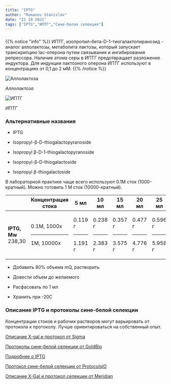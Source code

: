 ```yaml
---
title: "IPTG"
author: "Romanov Stanislav"
date: "21 10 2021"
tags: ["IPTG","ИПТГ","Сине-белая селекция"]
---
```


### 

{{% notice "info" %}}
ИПТГ, изопропил-бета-D-1-тиогалактопиранозид - аналог аллолактозы, метаболита лактозы, который запускает транскрипцию lac-оперона путем связывания и ингибирования репрессора. Наличие атома серы в ИПТГ предотвращает разложение индуктора. Для индукции лактозного оперона ИПТГ используют в концентрациях от 0,1 до 2 мМ.
{{% /notice %}}

![Аллолактоза](https://upload.wikimedia.org/wikipedia/commons/d/d9/Allolactose.png?classes=shadow&width=15pc)

*Аллолактоза*

![ИПТГ](https://upload.wikimedia.org/wikipedia/commons/thumb/0/0f/IPTG2.svg/1024px-IPTG2.svg.png?classes=shadow&width=15pc)

*ИПТГ*

### Альтернативные названия

-   IPTG

-   Isopropyl-β-D-thiogalactopyranoside

-   Isopropyl β-D-1-thiogalactopyranoside

-   Isopropyl-β-D-thiogalactoside

-   Isopropyl β-thiogalactoside

В лабораторной практике чаще всего используют 0.1М сток (1000-кратный). Можно готовить 1 М сток (10000-кратный).

<table>
<colgroup>
<col style="width: 4%" />
<col style="width: 13%" />
<col style="width: 13%" />
<col style="width: 13%" />
<col style="width: 13%" />
<col style="width: 13%" />
<col style="width: 13%" />
<col style="width: 13%" />
</colgroup>
<thead>
<tr class="header">
<th></th>
<th>Концентрация стока</th>
<th>5 мл</th>
<th>10 мл</th>
<th>15 мл</th>
<th>20 мл</th>
<th>25 мл</th>
<th>50 мл</th>
</tr>
</thead>
<tbody>
<tr class="odd">
<td><strong>IPTG, Mw</strong> 238,30</td>
<td><p>0.1М, 1000x</p>
<hr />
<p>1М, 10000x</p></td>
<td><p>0.119 г</p>
<hr />
<p>1.191 г</p></td>
<td><p>0.238 г</p>
<hr />
<p>2.383 г</p></td>
<td><p>0.357 г</p>
<hr />
<p>3.575 г</p></td>
<td><p>0.477 г</p>
<hr />
<p>4.776 г</p></td>
<td><p>0.596 г</p>
<hr />
<p>5.958 г</p></td>
<td><p>1.19 г</p>
<hr />
<p>11.92 г</p></td>
</tr>
</tbody>
</table>

-   Добавить 80% объема mQ, растворить

-   Довести объем до желаемого

-   Расфасовать по 1 мл

-   Хранить при -20С

### Описание IPTG и протоколы сине-белой селекции

Концентрации стоков и рабочих растворов могут варьировать от протокола к протоколу. Лучше ориентироваться на собственный опыт.

[Описание X-gal и протокол от Sigma](https://www.sigmaaldrich.com/deepweb/assets/sigmaaldrich/product/documents/184/862/b6024pis.pdf)

[Протоколы сине-белой селекции от GoldBio](https://www.goldbio.com/uploads/documents/4ea54f373a66e61d9bdd2b95b1a940e2.pdf)

[Подробнее о IPTG](https://agscientific.com/blog/2019/05/iptg-facts-protocols/)

[Протокол сине-белой селекции от ProtocolsIO](https://www.protocols.io/view/Blue-White-Screening-of-Bacterial-Colonies-X-Gal-I-j93uid?step=3)

[Описание X-Gal и протокол селекции от Meridian](https://www.bioline.com/mwdownloads/download/link/id/2695/)
